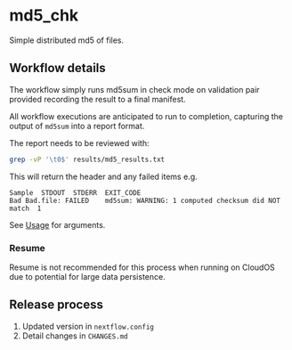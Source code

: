 # md5_chk

Simple distributed md5 of files.

## Workflow details

The workflow simply runs md5sum in check mode on validation pair provided recording the result to a final manifest.

All workflow executions are anticipated to run to completion, capturing the output of `md5sum` into a report format.

The report needs to be reviewed with:

```bash
grep -vP '\t0$' results/md5_results.txt
```

This will return the header and any failed items e.g.

```TSV
Sample	STDOUT	STDERR	EXIT_CODE
Bad	Bad.file: FAILED	md5sum: WARNING: 1 computed checksum did NOT match	1
```

See [Usage](docs/Usage.md) for arguments.

### Resume

Resume is not recommended for this process when running on CloudOS due to potential for large data persistence.

## Release process

1. Updated version in `nextflow.config`
1. Detail changes in `CHANGES.md`
